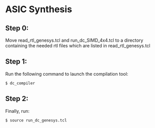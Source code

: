 # ASIC Synthesis
## Step 0: 
Move read_rtl_genesys.tcl and run_dc_SIMD_4x4.tcl to a directory containing the needed rtl files which are listed in read_rtl_genesys.tcl

## Step 1: 
Run the following command to launch the compilation tool:
```console
$ dc_compiler
```
## Step 2:
Finally, run:
```console
$ source run_dc_genesys.tcl
```